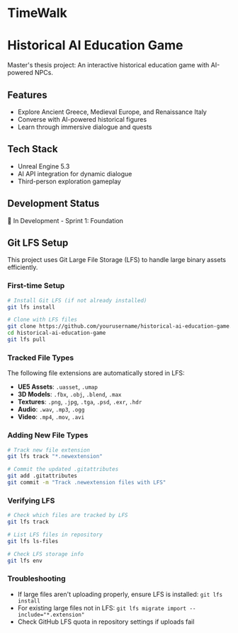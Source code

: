 # TimeWalk

# Historical AI Education Game

Master's thesis project: An interactive historical education game with AI-powered NPCs.

## Features

- Explore Ancient Greece, Medieval Europe, and Renaissance Italy
- Converse with AI-powered historical figures
- Learn through immersive dialogue and quests

## Tech Stack

- Unreal Engine 5.3
- AI API integration for dynamic dialogue
- Third-person exploration gameplay

## Development Status

🚧 In Development - Sprint 1: Foundation

## Git LFS Setup

This project uses Git Large File Storage (LFS) to handle large binary assets efficiently.

### First-time Setup

```bash
# Install Git LFS (if not already installed)
git lfs install

# Clone with LFS files
git clone https://github.com/yourusername/historical-ai-education-game.git
cd historical-ai-education-game
git lfs pull
```

### Tracked File Types

The following file extensions are automatically stored in LFS:

- **UE5 Assets**: `.uasset`, `.umap`
- **3D Models**: `.fbx`, `.obj`, `.blend`, `.max`
- **Textures**: `.png`, `.jpg`, `.tga`, `.psd`, `.exr`, `.hdr`
- **Audio**: `.wav`, `.mp3`, `.ogg`
- **Video**: `.mp4`, `.mov`, `.avi`

### Adding New File Types

```bash
# Track new file extension
git lfs track "*.newextension"

# Commit the updated .gitattributes
git add .gitattributes
git commit -m "Track .newextension files with LFS"
```

### Verifying LFS

```bash
# Check which files are tracked by LFS
git lfs track

# List LFS files in repository
git lfs ls-files

# Check LFS storage info
git lfs env
```

### Troubleshooting

- If large files aren't uploading properly, ensure LFS is installed: `git lfs install`
- For existing large files not in LFS: `git lfs migrate import --include="*.extension"`
- Check GitHub LFS quota in repository settings if uploads fail
